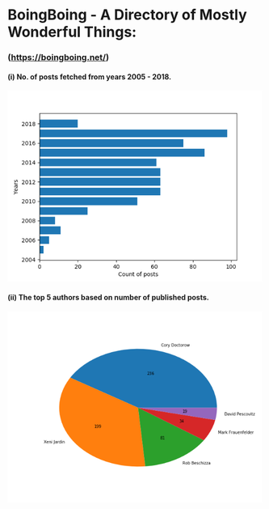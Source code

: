 
# BoingBoing - A Directory of Mostly Wonderful Things: 
### (https://boingboing.net/)

#### (i) No. of posts fetched from years 2005 - 2018.
![alt text](https://github.com/CAVIND46016/Web-Scraping/blob/master/data/Posts_Years.png)

#### (ii) The top 5 authors based on number of published posts.
![alt text](https://github.com/CAVIND46016/Web-Scraping/blob/master/data/Pie_authors.png)
